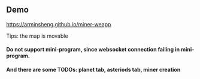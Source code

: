 ## Demo

https://arminsheng.github.io/miner-weapp

Tips: the map is movable

#### Do not support mini-program, since websocket connection failing in mini-program.

#### And there are some TODOs: planet tab, asteriods tab, miner creation
